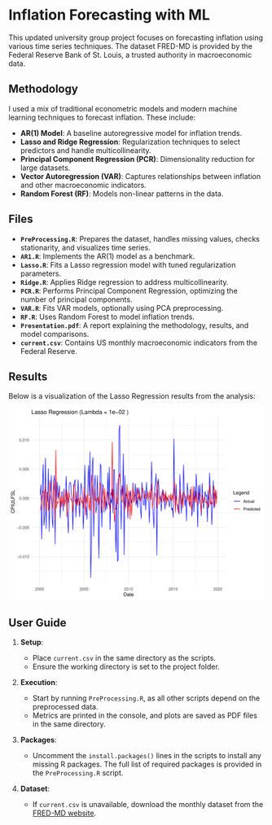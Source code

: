 # Inflation Forecasting with ML

This updated university group project focuses on forecasting inflation using various time series techniques. The dataset FRED-MD is provided by the Federal Reserve Bank of St. Louis, a trusted authority in macroeconomic data.

## Methodology

I used a mix of traditional econometric models and modern machine learning techniques to forecast inflation. These include:

- **AR(1) Model**: A baseline autoregressive model for inflation trends.
- **Lasso and Ridge Regression**: Regularization techniques to select predictors and handle multicollinearity.
- **Principal Component Regression (PCR)**: Dimensionality reduction for large datasets.
- **Vector Autoregression (VAR)**: Captures relationships between inflation and other macroeconomic indicators.
- **Random Forest (RF)**: Models non-linear patterns in the data.

## Files

- **`PreProcessing.R`**: Prepares the dataset, handles missing values, checks stationarity, and visualizes time series.
- **`AR1.R`**: Implements the AR(1) model as a benchmark.
- **`Lasso.R`**: Fits a Lasso regression model with tuned regularization parameters.
- **`Ridge.R`**: Applies Ridge regression to address multicollinearity.
- **`PCR.R`**: Performs Principal Component Regression, optimizing the number of principal components.
- **`VAR.R`**: Fits VAR models, optionally using PCA preprocessing.
- **`RF.R`**: Uses Random Forest to model inflation trends.
- **`Presentation.pdf`**: A report explaining the methodology, results, and model comparisons.
- **`current.csv`**: Contains US monthly macroeconomic indicators from the Federal Reserve.


## Results

Below is a visualization of the Lasso Regression results from the analysis:

![Lasso Results](LassoResults.png)


## User Guide

1. **Setup**:
   - Place `current.csv` in the same directory as the scripts.
   - Ensure the working directory is set to the project folder.

2. **Execution**:
   - Start by running `PreProcessing.R`, as all other scripts depend on the preprocessed data.
   - Metrics are printed in the console, and plots are saved as PDF files in the same directory.

3. **Packages**:
   - Uncomment the `install.packages()` lines in the scripts to install any missing R packages. The full list of required packages is provided in the `PreProcessing.R` script.

4. **Dataset**:
   - If `current.csv` is unavailable, download the monthly dataset from the [FRED-MD website](https://www.stlouisfed.org/research/economists/mccracken/fred-databases).
